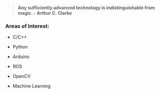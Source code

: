 > #### Any sufficiently advanced technology is indistinguishable from magic. - Arthur C. Clarke 



### Areas of Interest:

- C/C++

- Python

- Arduino

- ROS

- OpenCV

- Machine Learning
